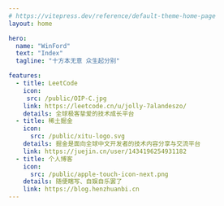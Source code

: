 ```yaml
---
# https://vitepress.dev/reference/default-theme-home-page
layout: home

hero:
  name: "WinFord"
  text: "Index"
  tagline: "十方本无意 众生起分别"

features:
  - title: LeetCode
    icon:
     src: /public/OIP-C.jpg
    link: https://leetcode.cn/u/jolly-7alandeszo/
    details: 全球极客挚爱的技术成长平台
  - title: 稀土掘金
    icon:
      src: /public/xitu-logo.svg
    details: 掘金是面向全球中文开发者的技术内容分享与交流平台
    link: https://juejin.cn/user/1434196254931182
  - title: 个人博客
    icon:
      src: /public/apple-touch-icon-next.png
    details: 随便瞎写、自娱自乐罢了
    link: https://blog.henzhuanbi.cn
---
```


